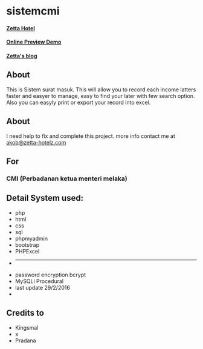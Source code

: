 # sistemcmi
#### [Zetta Hotel](http://zetta-hotelz.com)
#### [Online Preview Demo](http://zetta-hotelz.com/suratmasuk)
#### [Zetta's blog](http://blog.zetta-hotelz.com)

## About
This is Sistem surat masuk. This will allow you to record each income latters faster and easyer to manage, easy to find your later with few search option. Also you can easyly print or export your record into excel.

## About
I need help to fix and complete this project. more info contact me at akob@zetta-hotelz.com

## For
### CMI (Perbadanan ketua menteri melaka)

## Detail System used:
 * php
 * html
 * css
 * sql
 * phpmyadmin
 * bootstrap
 * PHPExcel
 * ----------
 * password encryption bcrypt
 * MySQLi Procedural
 * last update 29/2/2016
 * 
 
## Credits to 
 * Kingsmal 
 * x
 * Pradana
